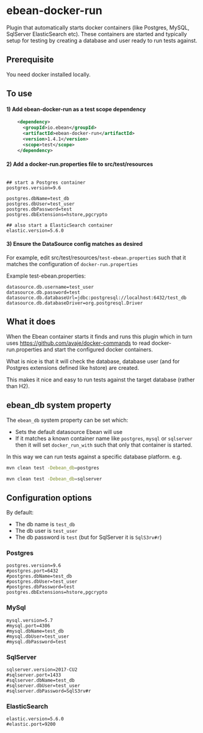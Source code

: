 # ebean-docker-run
Plugin that automatically starts docker containers (like Postgres, MySQL, SqlServer ElasticSearch etc). These containers are started and typically setup for testing by creating a database and user ready to run tests against.

## Prerequisite

You need docker installed locally.

## To use
#### 1) Add ebean-docker-run as a test scope dependency

```xml
    <dependency>
      <groupId>io.ebean</groupId>
      <artifactId>ebean-docker-run</artifactId>
      <version>1.4.1</version>
      <scope>test</scope>
    </dependency>
```

#### 2) Add a docker-run.properties file to src/test/resources

```properties

## start a Postgres container
postgres.version=9.6

postgres.dbName=test_db
postgres.dbUser=test_user
postgres.dbPassword=test
postgres.dbExtensions=hstore,pgcrypto

## also start a ElasticSearch container
elastic.version=5.6.0

```

#### 3) Ensure the DataSource config matches as desired

For example, edit src/test/resources/`test-ebean.properties` such that it matches the configuration of `docker-run.properties`

Example test-ebean.properties:
```properties
datasource.db.username=test_user
datasource.db.password=test
datasource.db.databaseUrl=jdbc:postgresql://localhost:6432/test_db
datasource.db.databaseDriver=org.postgresql.Driver
```


## What it does

When the Ebean container starts it finds and runs this plugin
which in turn uses https://github.com/avaje/docker-commands to read docker-run.properties
and start the configured docker containers.

What is nice is that it will check the database, database user 
(and for Postgres extensions defined like hstore) are created.

This makes it nice and easy to run tests against the target database (rather than H2).

## ebean_db system property

The `ebean_db` system property can be set which:
- Sets the default datasource Ebean will use
- If it matches a known container name like `postgres`, `mysql` or `sqlserver` then it will set `docker_run_with` such that only that container is started. 

In this way we can run tests against a specific database platform.  e.g.

```sh
mvn clean test -Debean_db=postgres
```
```sh
mvn clean test -Debean_db=sqlserver
```




## Configuration options

By default:
- The db name is `test_db`
- The db user is `test_user`
- The db password is `test`  (but for SqlServer it is `SqlS3rv#r`)

### Postgres

```properties
postgres.version=9.6
#postgres.port=6432
#postgres.dbName=test_db
#postgres.dbUser=test_user
#postgres.dbPassword=test
postgres.dbExtensions=hstore,pgcrypto
```

### MySql

```properties
mysql.version=5.7
#mysql.port=4306
#mysql.dbName=test_db
#mysql.dbUser=test_user
#mysql.dbPassword=test
```


### SqlServer

```properties
sqlserver.version=2017-CU2
#sqlserver.port=1433
#sqlserver.dbName=test_db
#sqlserver.dbUser=test_user
#sqlserver.dbPassword=SqlS3rv#r
```

### ElasticSearch

```properties
elastic.version=5.6.0
#elastic.port=9200
```
